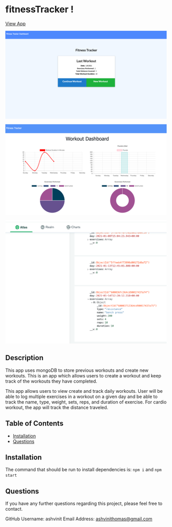 
# fitnessTracker !

[View App](https://fitness-tracker-at.herokuapp.com/)

![homepage](public/assets/images/img1.png)

![dashboard](public/assets/images/img2.png)

![atlas](public/assets/images/img3.png)



## Description

This app uses mongoDB to store previous workouts and create new workouts. This is an app which allows users to create a workout and keep track of the workouts they have completed. 

This app allows users to view create and track daily workouts. User will be able to log multiple exercises in a workout on a given day and be able to track the name, type, weight, sets, reps, and duration of exercise. For cardio workout, the app will track the distance traveled.


## Table of Contents

* [Installation](#installation)
* [Questions](#questions)


## Installation

The command that should be run to install dependencies is: 
`npm i` and `npm start`

## Questions

If you have any further questions regarding this project, please feel free to contact.

GitHub Username: ashvinit
Email Address: ashvinithomas@gmail.com


